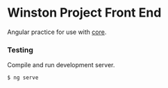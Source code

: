 Winston Project Front End
=========================

Angular practice for use with [core](https://github.com/CraicOverflow89/winston).

### Testing

Compile and run development server.

```
$ ng serve
```